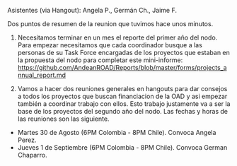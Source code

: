 Asistentes (via Hangout): Angela P., Germán Ch., Jaime F.

Dos puntos de resumen de la reunion que tuvimos hace unos minutos.

1. Necesitamos terminar en un mes el reporte del primer año del nodo. Para empezar necesitamos que cada coordinador
busque a las personas de su Task Force encargadas de los proyectos que estaban en la propuesta del nodo para completar 
este mini-informe:
https://github.com/AndeanROAD/Reports/blob/master/forms/projects_annual_report.md

2. Vamos a hacer dos reuniones generales en hangouts para dar consejos a todos los proyectos que buscan financiacion de 
la OAD y asi empezar también a coordinar trabajo con ellos. Esto trabajo justamente va a ser la base de los proyectos del 
segundo año del nodo.
Las fechas y horas de las reuniones son las siguiente.
- Martes 30 de Agosto (6PM Colombia - 8PM Chile). Convoca Angela Perez.
- Jueves 1 de Septiembre (6PM Colombia - 8PM Chile). Convoca German Chaparro.

